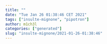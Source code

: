 ```yaml
---
title: ""
date: "Tue Jan 26 01:38:46 CET 2021"
tags: ["insulte-mignone", "pipotron"]
author: m1ch3l
categories: ["generated"]
slug: "insulte-mignone/2021-01-26-01:38:46"
---
```



